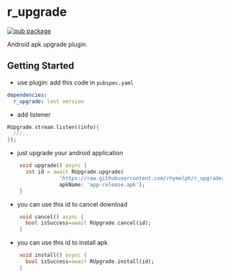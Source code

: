 # r_upgrade
[![pub package](https://img.shields.io/pub/v/r_upgrade.svg)](https://pub.dartlang.org/packages/r_upgrade)

Android apk upgrade plugin.

## Getting Started
- use plugin:
add this code in `pubspec.yaml`
```yaml
dependencies:
  r_upgrade: last version
```
- add listener
```dart
RUpgrade.stream.listen((info){
  ///...
});
```
- just upgrade your android application
```dart
    void upgrade() async {
      int id = await RUpgrade.upgrade(
                 'https://raw.githubusercontent.com/rhymelph/r_upgrade/master/apk/app-release.apk',
                 apkName: 'app-release.apk');
    }
```
- you can use this id to cancel download
```dart
    void cancel() async {
      bool isSuccess=await RUpgrade.cancel(id);
    }
```
- you can use this id to install apk
```dart
    void install() async {
      bool isSuccess=await RUpgrade.install(id);
    }
```